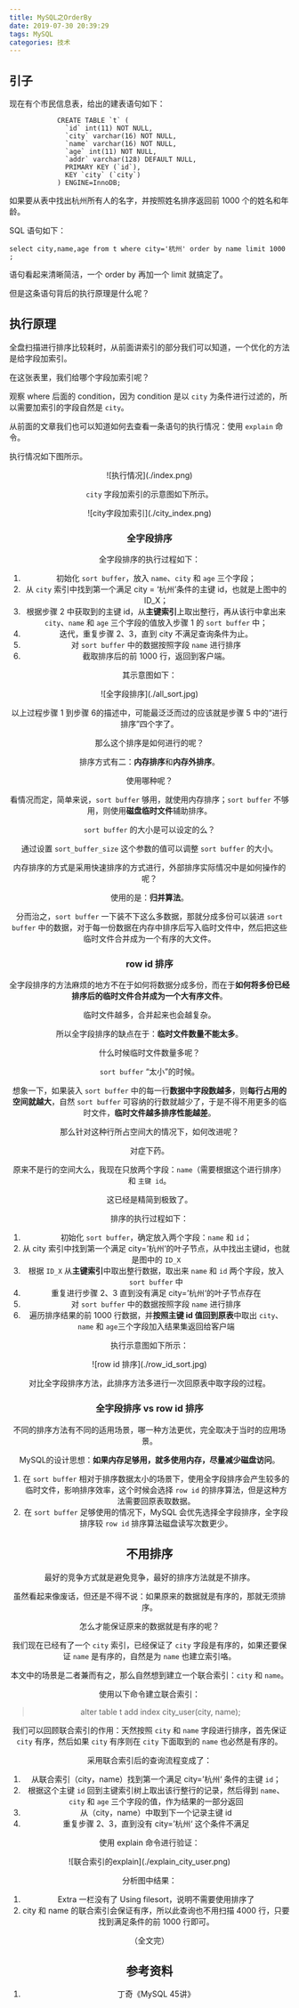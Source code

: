 ```yaml
---
title: MySQL之OrderBy
date: 2019-07-30 20:39:29
tags: MySQL
categories: 技术
---
```


## 引子

现在有个市民信息表，给出的建表语句如下：

```
			CREATE TABLE `t` (
              `id` int(11) NOT NULL,
              `city` varchar(16) NOT NULL,
              `name` varchar(16) NOT NULL,
              `age` int(11) NOT NULL,
              `addr` varchar(128) DEFAULT NULL,
              PRIMARY KEY (`id`),
              KEY `city` (`city`)
            ) ENGINE=InnoDB;
```

如果要从表中找出杭州所有人的名字，并按照姓名排序返回前 1000 个的姓名和年龄。

SQL 语句如下：

```
select city,name,age from t where city='杭州' order by name limit 1000  ;
```

语句看起来清晰简洁，一个 order by 再加一个 limit 就搞定了。

但是这条语句背后的执行原理是什么呢？

## 执行原理

全盘扫描进行排序比较耗时，从前面讲索引的部分我们可以知道，一个优化的方法是给字段加索引。

在这张表里，我们给哪个字段加索引呢？

观察 where 后面的 condition，因为 condition 是以 `city` 为条件进行过滤的，所以需要加索引的字段自然是 `city`。

从前面的文章我们也可以知道如何去查看一条语句的执行情况：使用 `explain` 命令。

执行情况如下图所示。

<div align=center>![执行情况](./index.png)

`city` 字段加索引的示意图如下所示。

<div align=center>![city字段加索引](./city_index.png)

### 全字段排序

全字段排序的执行过程如下：

1. 初始化 `sort buffer`，放入 `name`、`city` 和 `age` 三个字段；
2. 从 `city` 索引中找到第一个满足 city = ‘杭州’条件的主键 id，也就是上图中的 ID_X；
3. 根据步骤 2 中获取到的主键 id，从**主键索引**上取出整行，再从该行中拿出来 `city`、`name` 和 `age` 三个字段的值放入步骤 1 的 `sort buffer` 中；
4. 迭代，重复步骤 2、3，直到 city 不满足查询条件为止。
5. 对 `sort buffer` 中的数据按照字段 `name` 进行排序
6. 截取排序后的前 1000 行，返回到客户端。

其示意图如下：

<div align=center>![全字段排序](./all_sort.jpg)

以上过程步骤 1 到步骤 6的描述中，可能最泛泛而过的应该就是步骤 5 中的“进行排序”四个字了。

那么这个排序是如何进行的呢？

排序方式有二：**内存排序**和**内存外排序**。

使用哪种呢？

看情况而定，简单来说，`sort buffer` 够用，就使用内存排序；`sort buffer` 不够用，则使用**磁盘临时文件**辅助排序。

`sort buffer` 的大小是可以设定的么？

通过设置 `sort_buffer_size` 这个参数的值可以调整 `sort buffer` 的大小。

内存排序的方式是采用快速排序的方式进行，外部排序实际情况中是如何操作的呢？

使用的是：**归并算法**。

分而治之，`sort buffer` 一下装不下这么多数据，那就分成多份可以装进 `sort buffer` 中的数据，对于每一份数据在内存中排序后写入临时文件中，然后把这些临时文件合并成为一个有序的大文件。

### row id 排序

全字段排序的方法麻烦的地方不在于如何将数据分成多份，而在于**如何将多份已经排序后的临时文件合并成为一个大有序文件**。

临时文件越多，合并起来也会越复杂。

所以全字段排序的缺点在于：**临时文件数量不能太多**。

什么时候临时文件数量多呢？

`sort buffer` “太小”的时候。

想象一下，如果装入 `sort buffer` 中的每一行**数据中字段数越多**，则**每行占用的空间就越大**，自然 `sort buffer` 可容纳的行数就越少了，于是不得不用更多的临时文件，**临时文件越多排序性能越差**。

那么针对这种行所占空间大的情况下，如何改进呢？

对症下药。

原来不是行的空间大么，我现在只放两个字段：`name`（需要根据这个进行排序）和 `主键 id`。

这已经是精简到极致了。

排序的执行过程如下：

1. 初始化 `sort buffer`，确定放入两个字段：`name` 和 `id`；
2. 从 city 索引中找到第一个满足 city=’杭州‘的叶子节点，从中找出主键id，也就是图中的 `ID_X`
3. 根据 `ID_X` 从**主键索引**中取出整行数据，取出来 `name` 和 `id` 两个字段，放入 `sort buffer` 中
4. 重复进行步骤 2、3 直到没有满足 city=’杭州‘的叶子节点存在
5. 对 `sort buffer` 中的数据按照字段 `name` 进行排序
6. 遍历排序结果的前 1000 行数据，并**按照主键 id 值回到原表**中取出 `city`、`name` 和 `age`三个字段加入结果集返回给客户端

执行示意图如下所示：

<div align=center>![row id 排序](./row_id_sort.jpg)

对比全字段排序方法，此排序方法多进行一次回原表中取字段的过程。



### 全字段排序 vs row id 排序

不同的排序方法有不同的适用场景，哪一种方法更优，完全取决于当时的应用场景。

MySQL的设计思想：**如果内存足够用，就多使用内存，尽量减少磁盘访问**。

1. 在 `sort buffer` 相对于排序数据太小的场景下，使用全字段排序会产生较多的临时文件，影响排序效率，这个时候会选择 `row id` 的排序算法，但是这种方法需要回原表取数据。
2. 在 `sort buffer` 足够使用的情况下，MySQL 会优先选择全字段排序，全字段排序较 `row id` 排序算法磁盘读写次数更少。



## 不用排序

最好的竞争方式就是避免竞争，最好的排序方法就是不排序。

虽然看起来像废话，但还是不得不说：如果原来的数据就是有序的，那就无须排序。

怎么才能保证原来的数据就是有序的呢？

我们现在已经有了一个 `city` 索引，已经保证了 `city` 字段是有序的，如果还要保证 `name` 是有序的，自然是为 `name` 也建立索引咯。

本文中的场景是二者兼而有之，那么自然想到建立一个联合索引：`city` 和 `name`。

使用以下命令建立联合索引：

> alter table t add index city_user(city, name);

我们可以回顾联合索引的作用：天然按照 `city` 和 `name` 字段进行排序，首先保证 `city` 有序，然后如果 `city` 有序则在 `city` 下面取到的 `name` 也必然是有序的。

采用联合索引后的查询流程变成了：

1. 从联合索引（city，name）找到第一个满足 city=’杭州‘ 条件的主键 `id`；
2. 根据这个主键 `id` 回到主键索引树上取出该行整行的记录，然后得到 `name`、`city` 和 `age` 三个字段的值，作为结果的一部分返回
3. 从（city，name）中取到下一个记录主键 id
4. 重复步骤 2、3，直到没有 city=’杭州‘ 这个条件不满足

使用 explain 命令进行验证：

<div align=center>![联合索引的explain](./explain_city_user.png)

分析图中结果：

1. Extra 一栏没有了 Using filesort，说明不需要使用排序了
2. city 和 name  的联合索引会保证有序，所以此查询也不用扫描 4000 行，只要找到满足条件的前 1000 行即可。



（全文完）

## 参考资料

1. 丁奇《MySQL 45讲》

